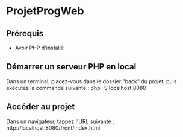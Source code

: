 # ProjetProgWeb

## Prérequis

- Avoir PHP d'installé 

## Démarrer un serveur PHP en local

Dans un terminal, placez-vous dans le dossier "back" du projet, puis exécutez la commande suivante :
    php -S localhost:8080

## Accéder au projet

Dans un navigateur, tappez l'URL suivante :
    http://localhost:8080/front/index.html